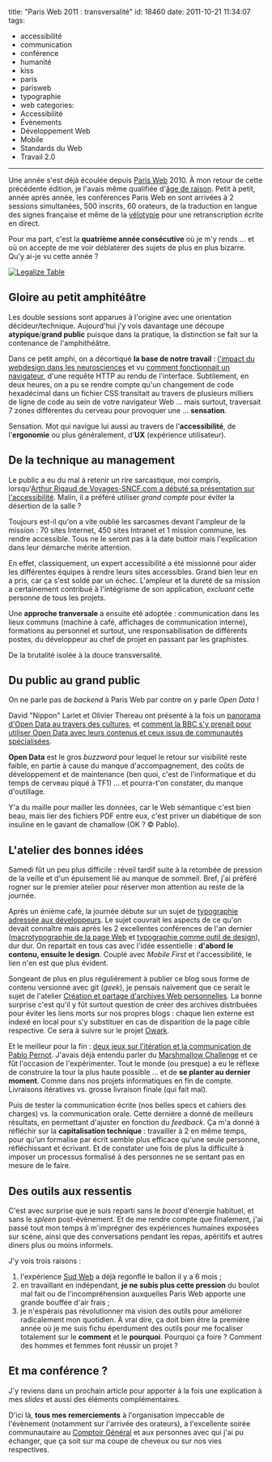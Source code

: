 title: "Paris Web 2011 : transversalité"
id: 18460
date: 2011-10-21 11:34:07
tags:
- accessibilité
- communication
- conférence
- humanité
- kiss
- paris
- parisweb
- typographie
- web
categories:
- Accessibilité
- Évènements
- Développement Web
- Mobile
- Standards du Web
- Travail 2.0
---

Une année s'est déjà écoulée depuis [Paris Web](http://paris-web.fr) 2010\. À mon retour de cette précédente édition, je l'avais même qualifiée d'[âge de raison](https://oncletom.io/2010/paris-web-2010-age-de-raison/ "Paris Web 2010 : l’âge de raison"). Petit à petit, année après année, les conférences Paris Web en sont arrivées à 2 sessions simultanées, 500 inscrits, 60 orateurs, de la traduction en langue des signes française et même de la [vélotypie](http://fr.wikipedia.org/wiki/V%C3%A9lotypie) pour une retranscription écrite en direct.

Pour ma part, c'est la **quatrième année consécutive** où je m'y rends … et où on accepte de me voir déblatérer des sujets de plus en plus bizarre. Qu'y ai-je vu cette année ?

[![Legalize Table](/images/2011/10/shot_1318684180740-300x300.jpg "Legalize Table")](/images/2011/10/shot_1318684180740.jpg)

<!--more-->

## Gloire au petit amphitéâtre

Les double sessions sont apparues à l'origine avec une orientation décideur/technique. Aujourd'hui j'y vois davantage une découpe **atypique**/**grand public** puisque dans la pratique, la distinction se fait sur la contenance de l'amphithéâtre.

Dans ce petit amphi, on a décortiqué **la base de notre travail** : [l'impact du webdesign dans les neurosciences](http://www.paris-web.fr/2011/conferences/la-science-au-service-du-design.php) et vu [comment fonctionnait un navigateur](http://www.paris-web.fr/2011/conferences/un-navigateur-comment-ca-marche.php), d'une requête HTTP au rendu de l'interface.
Subtilement, en deux heures, on a pu se rendre compte qu'un changement de code hexadécimal dans un fichier CSS transitait au travers de plusieurs milliers de ligne de code au sein de votre navigateur Web … mais surtout, traversait 7 zones différentes du cerveau pour provoquer une … **sensation**.

Sensation. Mot qui navigue lui aussi au travers de l'**accessibilité**, de l'**ergonomie** ou plus généralement, d'**UX** (expérience utilisateur).

## De la technique au management

Le public a eu du mal à retenir un rire sarcastique, moi compris, lorsqu'[Arthur Rigaud de Voyages-SNCF.com a débuté sa présentation sur l'accessibilité](http://www.paris-web.fr/2011/conferences/l-accessibilite-vue-dun-grand-compte-et-comment-la-loi-de-2005-a-change-nos-facons-de-travaille.php). Malin, il a préféré utiliser _grand compte_ pour éviter la désertion de la salle ?

Toujours est-il qu'on a vite oublié les sarcasmes devant l'ampleur de la mission : 70 sites Internet, 450 sites Intranet et 1 mission commune, les rendre accessible. Tous ne le seront pas à la date buttoir mais l'explication dans leur démarche mérite attention.

En effet, classiquement, un expert accessibilité a été missionné pour aider les différentes équipes à rendre leurs sites accessibles. Grand bien leur en a pris, car ça s'est soldé par un échec. L'ampleur et la dureté de sa mission a certainement contribué à l'intégrisme de son application, _excluant_ cette personne de tous les projets.

Une **approche tranversale** a ensuite été adoptée : communication dans les lieux communs (machine à café, affichages de communication interne), formations au personnel et surtout, une responsabilisation de différents postes, du développeur au chef de projet en passant par les graphistes.

De la brutalité isolée à la douce transversalité.

## Du public au grand public

On ne parle pas de _backend_ à Paris Web par contre on y parle _Open Data_ !

David "Nippon" Larlet et Olivier Thereau ont présenté à la fois un [panorama d'Open Data au travers des cultures](http://www.paris-web.fr/2011/conferences/lopendata-une-evolution-culturelle-politique-et-technique.php), et [comment la BBC s'y prenait pour utiliser Open Data avec leurs contenus et ceux issus de communautés spécialisées](http://www.paris-web.fr/2011/conferences/les-donnees-ouvertes-et-liees-linked-open-data-pour-les-allergiques-au-rdf.php).

**Open Data** est le gros _buzzword_ pour lequel le retour sur visibilité reste faible, en partie à cause du manque d'accompagnement, des coûts de développement et de maintenance (ben quoi, c'est de l'informatique et du temps de cerveau piqué à TF1) … et pourra-t'on constater, du manque d'outillage.

Y'a du maille pour mailler les données, car le Web sémantique c'est bien beau, mais lier des fichiers PDF entre eux, c'est priver un diabétique de son insuline en le gavant de chamallow (OK ? © Pablo).

## L'atelier des bonnes idées

Samedi fût un peu plus difficile : réveil tardif suite à la retombée de pression de la veille et d'un épuisement lié au manque de sommeil. Bref, j'ai préféré rogner sur le premier atelier pour réserver mon attention au reste de la journée.

Après un énième café, la journée débute sur un sujet de [typographie adressée aux développeurs](http://www.paris-web.fr/2011/ateliers/typography-for-programmers.php). Le sujet couvrait les aspects de ce qu'on devait connaître mais après les 2 excellentes conférences de l'an dernier ([macrotypographie de la page Web](http://www.paris-web.fr/2010/programme/macrotypographie-page-web.php) et [typographie comme outil de design](http://www.paris-web.fr/2010/programme/la-typographie-comme-outil-de-design.php)), dur dur. On repartait en tous cas avec l'idée essentielle : **d'abord le contenu, ensuite le design**. Couplé avec _Mobile First_ et l'accessibilité, le lien n'en est que plus évident.

Songeant de plus en plus régulièrement à publier ce blog sous forme de contenu versionné avec git (_geek_), je pensais naïvement que ce serait le sujet de l'atelier [Création et partage d'archives Web personnelles](http://www.paris-web.fr/2011/ateliers/creation-et-partages-darchives-web-personnelles.php). La bonne surprise c'est qu'il y fût surtout question de créer des archives distribuées pour éviter les liens morts sur nos propres blogs : chaque lien externe est indexé en local pour s'y substituer en cas de disparition de la page cible respective. Ce sera à suivre sur le projet [Owark](http://owark.org/).

Et le meilleur pour la fin : [deux jeux sur l'itération et la communication de Pablo Pernot](http://www.paris-web.fr/2011/ateliers/planification-ou-iteration-specialisation-ou-heterogeneite-transmission-orale-ou-ecrite-deux-jeux-po.php). J'avais déjà entendu parler du [Marshmallow Challenge](http://marshmallowchallenge.com/) et ce fût l'occasion de l'expérimenter. Tout le monde (ou presque) a eu le réflexe de construire la tour la plus haute possible … et de **se planter au dernier moment**. Comme dans nos projets informatiques en fin de compte. Livraisons itératives vs. grosse livraison finale (qui fait mal).

Puis de tester la communication écrite (nos belles specs et cahiers des charges) vs. la communication orale. Cette dernière a donné de meilleurs résultats, en permettant d'ajuster en fonction du _feedback_. Ça m'a donné à réfléchir sur la **capitalisation technique** : travailler à 2 en même temps, pour qu'un formalise par écrit semble plus efficace qu'une seule personne, réfléchissant et écrivant. Et de constater une fois de plus la difficulté à imposer un processus formalisé à des personnes ne se sentant pas en mesure de le faire.

## Des outils aux ressentis

C'est avec surprise que je suis reparti sans le _boost_ d'énergie habituel, et sans le _spleen_ post-évènement. Et de me rendre compte que finalement, j'ai passé tout mon temps à m'imprégner des expériences humaines exposées sur scène, ainsi que des conversations pendant les repas, apéritifs et autres diners plus ou moins informels.

J'y vois trois raisons :

1.  l'expérience [Sud Web](http://sudweb.fr) a déjà regonflé le ballon il y a 6 mois ;
2.  en travaillant en indépendant, **je ne subis plus cette pression** du boulot mal fait ou de l'incompréhension auxquelles Paris Web apporte une grande bouffée d'air frais ;
3.  je n'espérais pas révolutionner ma vision des outils pour améliorer radicalement mon quotidien.
À vrai dire, ça doit bien être la première année où je me suis fichu éperdument des outils pour me focaliser totalement sur le **comment** et le **pourquoi**. Pourquoi ça foire ? Comment des hommes et femmes font réussir un projet ?

## Et ma conférence ?

J'y reviens dans un prochain article pour apporter à la fois une explication à mes _slides_ et aussi des éléments complémentaires.

D'ici là, **tous mes remerciements** à l'organisation impeccable de l'évènement (notamment sur l'arrivée des orateurs), à l'excellente soirée communautaire au [Comptoir Général](http://www.lecomptoirgeneral.com/) et aux personnes avec qui j'ai pu échanger, que ça soit sur ma coupe de cheveux ou sur nos vies respectives.